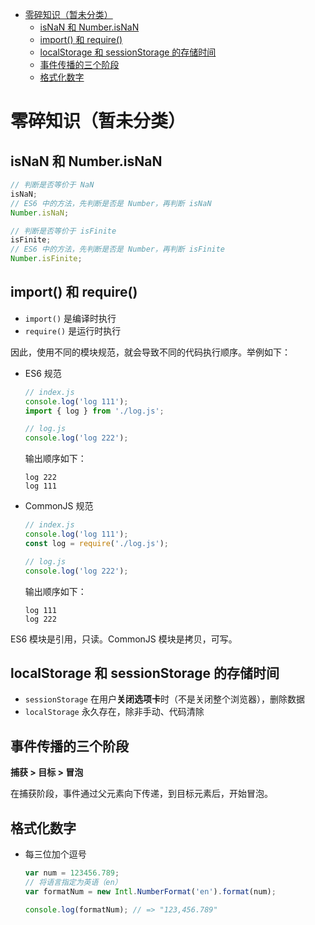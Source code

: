 - [零碎知识（暂未分类）](#零碎知识暂未分类)
  - [isNaN 和 Number.isNaN](#isnan-和-numberisnan)
  - [import() 和 require()](#import-和-require)
  - [localStorage 和 sessionStorage 的存储时间](#localstorage-和-sessionstorage-的存储时间)
  - [事件传播的三个阶段](#事件传播的三个阶段)
  - [格式化数字](#格式化数字)

# 零碎知识（暂未分类）

## isNaN 和 Number.isNaN

```js
// 判断是否等价于 NaN
isNaN;
// ES6 中的方法，先判断是否是 Number，再判断 isNaN
Number.isNaN;

// 判断是否等价于 isFinite
isFinite;
// ES6 中的方法，先判断是否是 Number，再判断 isFinite
Number.isFinite;
```

## import() 和 require()

- `import()` 是编译时执行
- `require()` 是运行时执行

因此，使用不同的模块规范，就会导致不同的代码执行顺序。举例如下：

- ES6 规范

  ```js
  // index.js
  console.log('log 111');
  import { log } from './log.js';

  // log.js
  console.log('log 222');
  ```

  输出顺序如下：

  ```
  log 222
  log 111
  ```

- CommonJS 规范

  ```js
  // index.js
  console.log('log 111');
  const log = require('./log.js');

  // log.js
  console.log('log 222');
  ```

  输出顺序如下：

  ```
  log 111
  log 222
  ```

ES6 模块是引用，只读。CommonJS 模块是拷贝，可写。

## localStorage 和 sessionStorage 的存储时间

- `sessionStorage` 在用户**关闭选项卡**时（不是关闭整个浏览器），删除数据
- `localStorage` 永久存在，除非手动、代码清除

## 事件传播的三个阶段

**捕获 > 目标 > 冒泡**

在捕获阶段，事件通过父元素向下传递，到目标元素后，开始冒泡。

## 格式化数字

- 每三位加个逗号

  ```js
  var num = 123456.789;
  // 将语言指定为英语（en）
  var formatNum = new Intl.NumberFormat('en').format(num);

  console.log(formatNum); // => "123,456.789"
  ```
